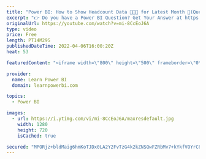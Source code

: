 ```yaml
---
title: "Power BI: How to Show Headcount Data 👨‍👦‍👦 for Latest Month 📅(Question & Answer)"
excerpt: "👉 Do you have a Power BI Question? Get Your Answer at https://www.learnpowerbi.com/question In this Power BI Question & Answer Episode, we cover a question by Kerry Thomas (LearnPowerBI Member): How to Only Show the Headcount Data for Latest Month.  Enjoy the video, and if ➔ You are stuck trying to"
originalUrl: https://youtube.com/watch?v=mi-8CcEoJ6A
type: video
price: Free
length: PT14M29S
publishedDateTime: 2022-04-06T16:00:20Z
heat: 53

featuredContent: "<iframe width=\"800\" height=\"500\" frameborder=\"0\" src=\"https://www.youtube.com/embed/mi-8CcEoJ6A\" allow=\"accelerometer; autoplay; encrypted-media; gyroscope; picture-in-picture\" allowfullscreen></iframe>"

provider:
  name: Learn Power BI
  domain: learnpowerbi.com

topics:
  - Power BI

images:
  - url: https://i.ytimg.com/vi/mi-8CcEoJ6A/maxresdefault.jpg
    width: 1280
    height: 720
    isCached: true

secured: "MPORjz+bldMaig6hmKoTJDx0LA2Y2FvTzG4k2kZNSQwFZRbMv7+kYkfVOYrC8MpKz/x/x9rFHLHqXS255oFTGuTf9EHHnzkSFdhgyUKop/MhPtV5/rbGqI7miaCrmdFsmvS0zIL0bIDyk0vmIkLNYpc1yPrHJ13fCUJJM7QXuxvbAki0YqiB5IfVU77+pEY/Q3fQDr3rjsm+xjFoPSh9LqZGNdcUTyRb5QSUBKhlcL4OznS9QPZ0siAi8lEJepSL+/uFUx/IFsNKup2+zX+B1vsoANk4EqQU+/gbLizkF6SFQiM3y3CrEiu6zoIlmxQdcym63uPIrGAhrFK4Gr6+S/MhjiioqrPl1shDfgLp75+pT9Ayn+SS9zi+AuxqLRmTmQvb50rviiN0wr0cm3TR76uHWLSb46C49UBr712yhKI=;OZ12yF6wPh3cMu2r/WFJvQ=="
---
```



